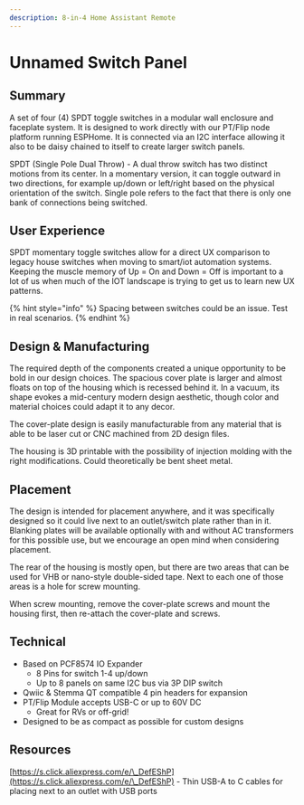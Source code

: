 ```yaml
---
description: 8-in-4 Home Assistant Remote
---
```


# Unnamed Switch Panel

## Summary

A set of four (4) SPDT toggle switches in a modular wall enclosure and faceplate system. It is designed to work directly with our PT/Flip node platform running ESPHome.  It is connected via an I2C interface allowing it also to be daisy chained to itself to create larger switch panels.&#x20;

SPDT (Single Pole Dual Throw) - A dual throw switch has two distinct motions from its center. In a momentary version, it can toggle outward in two directions, for example up/down or left/right based on the physical orientation of the switch. Single pole refers to the fact that there is only one bank of connections being switched.&#x20;

## User Experience

SPDT momentary toggle switches allow for a direct UX comparison to legacy house switches when moving to smart/iot automation systems. Keeping the muscle memory of Up = On and Down = Off is important to a lot of us when much of the IOT landscape is trying to get us to learn new UX patterns.&#x20;

{% hint style="info" %}
Spacing between switches could be an issue. Test in real scenarios.
{% endhint %}

## Design & Manufacturing

The required depth of the components created a unique opportunity to be bold in our design choices. The spacious cover plate is larger and almost floats on top of the housing which is recessed behind it. In a vacuum, its shape evokes a mid-century modern design aesthetic, though color and material choices could adapt it to any decor.

The cover-plate design is easily manufacturable from any material that is able to be laser cut or CNC machined from 2D design files.

The housing is 3D printable with the possibility of injection molding with the right modifications. Could theoretically be bent sheet metal.

## Placement

The design is intended for placement anywhere, and it was specifically designed so it could live next to an outlet/switch plate rather than in it. Blanking plates will be available optionally with and without AC transformers for this possible use, but we encourage an open mind when considering placement.&#x20;

The rear of the housing is mostly open, but there are two areas that can be used for VHB or nano-style double-sided tape. Next to each one of those areas is a hole for screw mounting.

When screw mounting, remove the cover-plate screws and mount the housing first, then re-attach the cover-plate and screws.

## Technical

* Based on PCF8574 IO Expander
  * 8 Pins for switch 1-4 up/down
  * Up to 8 panels on same I2C bus via 3P DIP switch
* Qwiic & Stemma QT compatible 4 pin headers for expansion
* PT/Flip Module accepts USB-C or up to 60V DC
  * Great for RVs or off-grid!
* Designed to be as compact as possible for custom designs



## Resources

[https://s.click.aliexpress.com/e/\_DefEShP](https://s.click.aliexpress.com/e/\_DefEShP) - Thin USB-A to C cables for placing next to an outlet with USB ports

